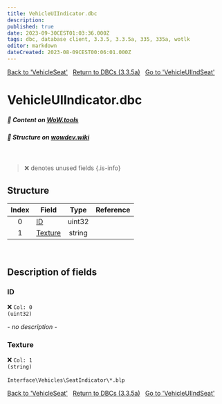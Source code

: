 ```yaml
---
title: VehicleUIIndicator.dbc
description:
published: true
date: 2023-09-30CEST01:03:36.000Z
tags: dbc, database client, 3.3.5, 3.3.5a, 335, 335a, wotlk
editor: markdown
dateCreated: 2023-08-09CEST00:06:01.000Z
---
```

<a href="https://trinitycore.info/files/DBC/335/vehicleseat" class="mt-5 v-btn v-btn--depressed v-btn--flat v-btn--outlined theme--light v-size--default darkblue--text text--lighten-3"><span class="v-btn__content"><i aria-hidden="true" class="v-icon notranslate v-icon--left mdi mdi-arrow-left theme--light"></i><span>Back to 'VehicleSeat'</span></span></a>&nbsp;&nbsp;&nbsp;<a href="https://trinitycore.info/files/DBC/335/home" class="mt-5 v-btn v-btn--depressed v-btn--flat v-btn--outlined theme--light v-size--default darkblue--text text--lighten-3"><span class="v-btn__content"><i aria-hidden="true" class="v-icon notranslate v-icon--left mdi mdi-home-outline theme--light"></i><span>Return to DBCs (3.3.5a)</span></span></a>&nbsp;&nbsp;&nbsp;<a href="https://trinitycore.info/files/DBC/335/vehicleuiindseat" class="mt-5 v-btn v-btn--depressed v-btn--flat v-btn--outlined theme--light v-size--default darkblue--text text--lighten-3"><span class="v-btn__content"><span>Go to 'VehicleUIIndSeat'</span><i aria-hidden="true" class="v-icon notranslate v-icon--right mdi mdi-arrow-right theme--light"></i></span></a>

# VehicleUIIndicator.dbc
##### :open_book: Content on [WoW.tools](https://wow.tools/dbc/?dbc=vehicleuiindicator&build=3.3.5.12340)
##### :pencil: Structure on [wowdev.wiki](https://wowdev.wiki/DB/VehicleUIIndicator)
&nbsp;

> :x: denotes unused fields
{.is-info}


## Structure

| Index | Field | Type | Reference |
| :---: | --- | :---: | --- |
| 0 | [ID](#id) | uint32 |  |
| 1 | [Texture](#texture) | string |  |
&nbsp;
## Description of fields

### ID
:x: <code>Col: 0 (uint32)</code>

*- no description -*
&nbsp;

### Texture
:x: <code>Col: 1 (string)</code>

`Interface\Vehicles\SeatIndicator\*.blp`
&nbsp;

<a href="https://trinitycore.info/files/DBC/335/vehicleseat" class="mt-5 v-btn v-btn--depressed v-btn--flat v-btn--outlined theme--light v-size--default darkblue--text text--lighten-3"><span class="v-btn__content"><i aria-hidden="true" class="v-icon notranslate v-icon--left mdi mdi-arrow-left theme--light"></i><span>Back to 'VehicleSeat'</span></span></a>&nbsp;&nbsp;&nbsp;<a href="https://trinitycore.info/files/DBC/335/home" class="mt-5 v-btn v-btn--depressed v-btn--flat v-btn--outlined theme--light v-size--default darkblue--text text--lighten-3"><span class="v-btn__content"><i aria-hidden="true" class="v-icon notranslate v-icon--left mdi mdi-home-outline theme--light"></i><span>Return to DBCs (3.3.5a)</span></span></a>&nbsp;&nbsp;&nbsp;<a href="https://trinitycore.info/files/DBC/335/vehicleuiindseat" class="mt-5 v-btn v-btn--depressed v-btn--flat v-btn--outlined theme--light v-size--default darkblue--text text--lighten-3"><span class="v-btn__content"><span>Go to 'VehicleUIIndSeat'</span><i aria-hidden="true" class="v-icon notranslate v-icon--right mdi mdi-arrow-right theme--light"></i></span></a>
